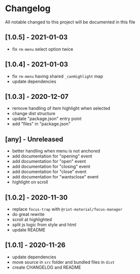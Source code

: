 # Changelog
All notable changed to this project will be documented in this file

## [1.0.5] - 2021-01-03
- fix `rm-menu` select option twice

## [1.0.4] - 2021-01-03
- fix `rm-menu` having shared `_canHighlight` map
- update dependencies

## [1.0.3] - 2020-12-07
- remove handling of item highlight when selected
- change dist structure
- update "package.json" entry point
- add "files" in "package.json"

## [any] - Unreleased
- better handling when menu is not anchored
- add documentation for "opening" event
- add documentation for "open" event
- add documentation for "closing" event
- add documentation for "close" event
- add documentation for "wantsclose" event
- highlight on scroll

## [1.0.2] - 2020-11-30
- replace `focus-trap` with `@riot-material/focus-manager`
- do great rewrite
- scroll at highlighted
- split js logic from style and html
- update README

## [1.0.1] - 2020-11-26
- update dependencies
- move source in `src` folder and bundled files in `dist`
- create CHANGELOG and README